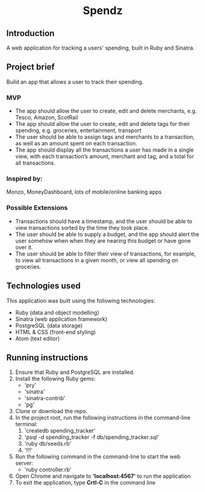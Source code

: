<!-- The README should contain:
running instructions for your applications (so other people can clone it and run it)
your brief
the technologies you used
it can also contain screenshots! -->

<h1 align="center">Spendz</h1>

## Introduction
<p>A web application for tracking a users' spending, built in Ruby and Sinatra.</p>

## Project brief

<p>Build an app that allows a user to track their spending.</p>

### MVP
<ul>
  <li>The app should allow the user to create, edit and delete merchants, e.g. Tesco, Amazon, ScotRail</li>
  <li>The app should allow the user to create, edit and delete tags for their spending, e.g. groceries, entertainment, transport</li>
  <li>The user should be able to assign tags and merchants to a transaction, as well as an amount spent on each transaction.</li>
  <li>The app should display all the transactions a user has made in a single view, with each transaction’s amount, merchant and tag, and a total for all transactions.</li>
</ul>

### Inspired by:
<p>Monzo, MoneyDashboard, lots of mobile/online banking apps</p>

### Possible Extensions
<ul>
  <li>Transactions should have a timestamp, and the user should be able to view transactions sorted by the time they took place.</li>
  <li>The user should be able to supply a budget, and the app should alert the user somehow when when they are nearing this budget or have gone over it.</li>
  <li>The user should be able to filter their view of transactions, for example, to view all transactions in a given month, or view all spending on groceries.</li>
</ul>

## Technologies used
<p>This application was built using the following technologies:</p>
<ul>
  <li>Ruby (data and object modelling)</li>
  <li>Sinatra (web application framework)</li>
  <li>PostgreSQL (data storage)</li>
  <li>HTML & CSS (front-end styling)</li>
  <li>Atom (text editor)</li>
</ul>

## Running instructions
<ol>
  <li>Ensure that Ruby and PostgreSQL are installed.</li>
  <li>Install the following Ruby gems:
    <ul>
      <li>'pry'</li>
      <li>'sinatra'</li>
      <li>'sinatra-contrib'</li>
      <li>'pg'
    </ul>
  </li>
  <li>Clone or download the repo.</li>
  <li>In the project root, run the following instructions in the command-line terminal:
    <ol>
      <li>'createdb spending_tracker'</li>
      <li>'psql -d spending_tracker -f db/spending_tracker.sql'</li>
      <li>'ruby db/seeds.rb'</li>
      <li>'!!!'</li>
    </ol>
  </li>
  <li>Run the following command in the command-line to start the web server:
    <ul>
      <li>'ruby controller.rb'</li>
    </ul>
  </li>
  <li>Open Chrome and navigate to <strong>'localhost:4567'</strong> to run the application</li>
  <li>To exit the application, type <strong>Crtl-C</strong> in the command line</li>
</ol>
